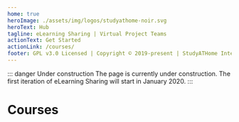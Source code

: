 ```yaml
---
home: true
heroImage: ./assets/img/logos/studyathome-noir.svg
heroText: Hub
tagline: eLearning Sharing | Virtual Project Teams
actionText: Get Started
actionLink: /courses/
footer: GPL v3.0 Licensed | Copyright © 2019-present | StudyATHome Internationally @ UAS Technikum Wien
---
```


::: danger Under construction
The page is currently under construction. The first iteration of eLearning Sharing will start in January 2020.
:::


# Courses

<CourseCards path="/courses/" />
